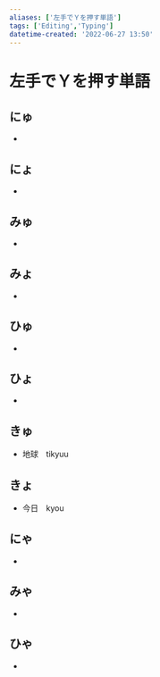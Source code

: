 ```yaml
---
aliases: ['左手でＹを押す単語']
tags: ['Editing','Typing']
datetime-created: '2022-06-27 13:50'
---
```


# 左手でＹを押す単語
## にゅ
- 
## にょ
- 
## みゅ
- 
## みょ
- 
## ひゅ
- 
## ひょ
- 
## きゅ
- 地球　tikyuu
## きょ
- 今日　kyou
## にゃ
- 
## みゃ
- 
## ひゃ
- 

